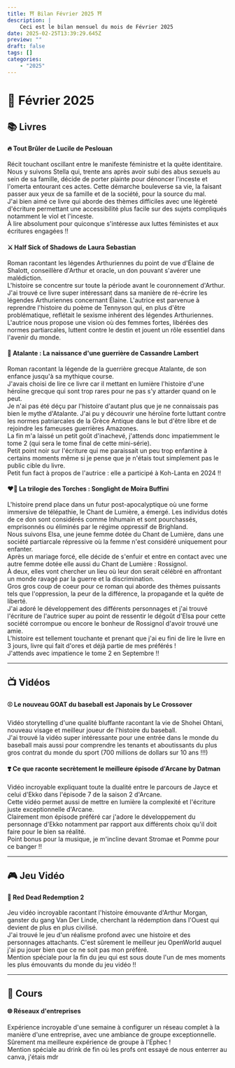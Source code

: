 ```yaml
---
title: ⛩️ Bilan Février 2025 ⛩️
description: |
    Ceci est le bilan mensuel du mois de Février 2025
date: 2025-02-25T13:39:29.645Z
preview: ""
draft: false
tags: []
categories:
    - "2025"
---
```


# 🚀 Février 2025

## 📚 Livres
#### 🔥 Tout Brûler de Lucile de Peslouan
Récit touchant oscillant entre le manifeste féministre et la quête identitaire.  
Nous y suivons Stella qui, trente ans après avoir subi des abus sexuels au sein de sa famille, décide de porter plainte pour dénoncer l'inceste et l'omerta entourant ces actes. Cette démarche bouleverse sa vie, la faisant passer aux yeux de sa famille et de la société, pour la source du mal.  
J'ai bien aimé ce livre qui aborde des thèmes difficiles avec une légèreté d'écriture permettant une accessibilité plus facile sur des sujets compliqués notamment le viol et l'inceste.  
À lire absolument pour quiconque s'intéresse aux luttes féministes et aux écritures engagées !! 

#### ⚔️ Half Sick of Shadows de Laura Sebastian
Roman racontant les légendes Arthuriennes du point de vue d'Élaine de Shalott, conseillère d'Arthur et oracle, un don pouvant s'avérer une malédiction.  
L'histoire se concentre sur toute la période avant le couronnement d'Arthur.  
J'ai trouvé ce livre super intéressant dans sa manière de ré-écrire les légendes Arthuriennes concernant Élaine. L'autrice est parvenue à reprendre l'histoire du poème de Tennyson qui, en plus d'être problématique, reflétait le sexisme inhérent des légendes Arthuriennes. L'autrice nous propose une vision où des femmes fortes, libérées des normes partiarcales, luttent contre le destin et jouent un rôle essentiel dans l'avenir du monde. 

#### 🏹 Atalante : La naissance d'une guerrière de Cassandre Lambert 
Roman racontant la légende de la guerrière grecque Atalante, de son enfance jusqu'à sa mythique course.  
J'avais choisi de lire ce livre car il mettant en lumière l'histoire d'une héroïne grecque qui sont trop rares pour ne pas s'y attarder quand on le peut.  
Je n'ai pas été déçu par l'histoire d'autant plus que je ne connaissais pas bien le mythe d'Atalante. J'ai pu y découvrir une héroïne forte luttant contre les normes patriarcales de la Grèce Antique dans le but d'être libre et de rejoindre les fameuses guerrières Amazones.  
La fin m'a laissé un petit goût d'inachevé, j'attends donc impatiemment le tome 2 (qui sera le tome final de cette mini-série).  
Petit point noir sur l'écriture qui me paraissait un peu trop enfantine à certains moments même si je pense que je n'étais tout simplement pas le public cible du livre.  
Petit fun fact à propos de l'autrice : elle a participé à Koh-Lanta en 2024 !!

#### ❤️‍🔥 La trilogie des Torches : Songlight de Moira Buffini
L'histoire prend place dans un futur post-apocalyptique où une forme immersive de télépathie, le Chant de Lumière, a émergé. Les individus dotés de ce don sont considérés comme Inhumain et sont pourchassés, emprisonnés ou éliminés par le régime oppressif de Brighland.  
Nous suivons Elsa, une jeune femme dotée du Chant de Lumière, dans une société partiarcale répressive où la femme n'est considéré uniquement pour enfanter.  
Après un mariage forcé, elle décide de s'enfuir et entre en contact avec une autre femme dotée elle aussi du Chant de Lumière : Rossignol.  
À deux, elles vont chercher un lieu où leur don serait célébré en affrontant un monde ravagé par la guerre et la discrimination.  
Gros gros coup de coeur pour ce roman qui aborde des thèmes puissants tels que l'oppression, la peur de la différence, la propagande et la quête de liberté.  
J'ai adoré le développement des différents personnages et j'ai trouvé l'écriture de l'autrice super au point de ressentir le dégoût d'Elsa pour cette société corrompue ou encore le bonheur de Rossignol d'avoir trouvé une amie.  
L'histoire est tellement touchante et prenant que j'ai eu fini de lire le livre en 3 jours, livre qui fait d'ores et déjà partie de mes préférés !  
J'attends avec impatience le tome 2 en Septembre !! 

***
## 📺 Vidéos
#### ⚾ Le nouveau GOAT du baseball est Japonais by Le Crossover
Vidéo storytelling d'une qualité bluffante racontant la vie de Shohei Ohtani, nouveau visage et meilleur joueur de l'histoire du baseball.  
J'ai trouvé la vidéo super intéressante pour une entrée dans le monde du baseball mais aussi pour comprendre les tenants et aboutissants du plus gros contrat du monde du sport (700 millions de dollars sur 10 ans !!!)

#### ❣️ Ce que raconte secrètement le meilleure épisode d'Arcane by Datman
Vidéo incroyable expliquant toute la dualité entre le parcours de Jayce et celui d'Ekko dans l'épisode 7 de la saison 2 d'Arcane.  
Cette vidéo permet aussi de mettre en lumière la complexité et l'écriture juste exceptionnelle d'Arcane.  
Clairement mon épisode préféré car j'adore le développement du personnage d'Ekko notamment par rapport aux différents choix qu'il doit faire pour le bien sa réalité.  
Point bonus pour la musique, je m'incline devant Stromae et Pomme pour ce banger !!

***
## 🎮 Jeu Vidéo
#### 🤠 Red Dead Redemption 2
Jeu vidéo incroyable racontant l'histoire émouvante d'Arthur Morgan, ganster du gang Van Der Linde, cherchant la rédemption dans l'Ouest qui devient de plus en plus civilisé.  
J'ai trouvé le jeu d'un réalisme profond avec une histoire et des personnages attachants. C'est sûrement le meilleur jeu OpenWorld auquel j'ai pu jouer bien que ce ne soit pas mon préféré.  
Mention spéciale pour la fin du jeu qui est sous doute l'un de mes moments les plus émouvants du monde du jeu vidéo !!

***
## 🎒 Cours 
#### 🌐 Réseaux d'entreprises
Expérience incroyable d'une semaine à configurer un réseau complet à la manière d'une entreprise, avec une ambiance de groupe exceptionnelle.  
Sûrement ma meilleure expérience de groupe à l'Ephec !  
Mention spéciale au drink de fin où les profs ont essayé de nous enterrer au canva, j'étais mdr